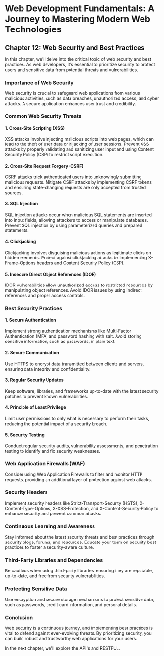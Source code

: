 # Web Development Fundamentals: A Journey to Mastering Modern Web Technologies

## Chapter 12: Web Security and Best Practices

In this chapter, we'll delve into the critical topic of web security and best practices. As web developers, it's essential to prioritize security to protect users and sensitive data from potential threats and vulnerabilities.

### Importance of Web Security

Web security is crucial to safeguard web applications from various malicious activities, such as data breaches, unauthorized access, and cyber attacks. A secure application enhances user trust and credibility.

### Common Web Security Threats

#### 1. Cross-Site Scripting (XSS)

XSS attacks involve injecting malicious scripts into web pages, which can lead to the theft of user data or hijacking of user sessions. Prevent XSS attacks by properly validating and sanitizing user input and using Content Security Policy (CSP) to restrict script execution.

#### 2. Cross-Site Request Forgery (CSRF)

CSRF attacks trick authenticated users into unknowingly submitting malicious requests. Mitigate CSRF attacks by implementing CSRF tokens and ensuring state-changing requests are only accepted from trusted sources.

#### 3. SQL Injection

SQL injection attacks occur when malicious SQL statements are inserted into input fields, allowing attackers to access or manipulate databases. Prevent SQL injection by using parameterized queries and prepared statements.

#### 4. Clickjacking

Clickjacking involves disguising malicious actions as legitimate clicks on hidden elements. Protect against clickjacking attacks by implementing X-Frame-Options headers and Content Security Policy (CSP).

#### 5. Insecure Direct Object References (IDOR)

IDOR vulnerabilities allow unauthorized access to restricted resources by manipulating object references. Avoid IDOR issues by using indirect references and proper access controls.

### Best Security Practices

#### 1. Secure Authentication

Implement strong authentication mechanisms like Multi-Factor Authentication (MFA) and password hashing with salt. Avoid storing sensitive information, such as passwords, in plain text.

#### 2. Secure Communication

Use HTTPS to encrypt data transmitted between clients and servers, ensuring data integrity and confidentiality.

#### 3. Regular Security Updates

Keep software, libraries, and frameworks up-to-date with the latest security patches to prevent known vulnerabilities.

#### 4. Principle of Least Privilege

Limit user permissions to only what is necessary to perform their tasks, reducing the potential impact of a security breach.

#### 5. Security Testing

Conduct regular security audits, vulnerability assessments, and penetration testing to identify and fix security weaknesses.

### Web Application Firewalls (WAF)

Consider using Web Application Firewalls to filter and monitor HTTP requests, providing an additional layer of protection against web attacks.

### Security Headers

Implement security headers like Strict-Transport-Security (HSTS), X-Content-Type-Options, X-XSS-Protection, and X-Content-Security-Policy to enhance security and prevent common attacks.

### Continuous Learning and Awareness

Stay informed about the latest security threats and best practices through security blogs, forums, and resources. Educate your team on security best practices to foster a security-aware culture.

### Third-Party Libraries and Dependencies

Be cautious when using third-party libraries, ensuring they are reputable, up-to-date, and free from security vulnerabilities.

### Protecting Sensitive Data

Use encryption and secure storage mechanisms to protect sensitive data, such as passwords, credit card information, and personal details.

### Conclusion

Web security is a continuous journey, and implementing best practices is vital to defend against ever-evolving threats. By prioritizing security, you can build robust and trustworthy web applications for your users.

In the next chapter, we'll explore the API's and RESTFUL.